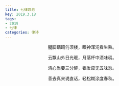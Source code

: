 ```yaml
---
title: 七律叹老
key: 2019.3.18
tags: 
- 2019
- 七律
categories: 律诗
---
```


<p align="center">腿脚蹒跚何须楼，眼神浑沌看生熟。
</p>
<p align="center">云飘山外日光暖，月落杯中酒味稠。
</p>
<p align="center">清心当要三分醉，银发应无五味愁。
</p>
<p align="center">善去真来说直话，轻松糊涂度春秋。
</p>
